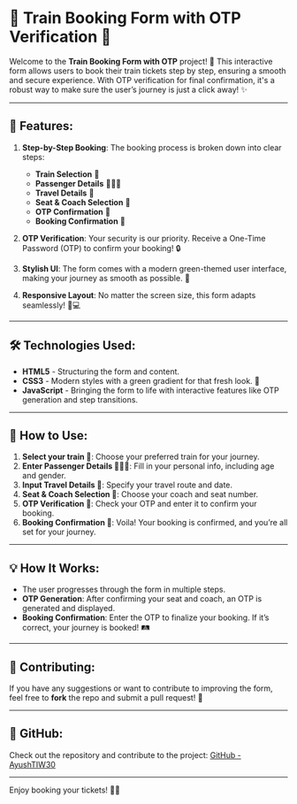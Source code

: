 # 🚆 Train Booking Form with OTP Verification 🚆

Welcome to the **Train Booking Form with OTP** project! 🎉 This interactive form allows users to book their train tickets step by step, ensuring a smooth and secure experience. With OTP verification for final confirmation, it's a robust way to make sure the user’s journey is just a click away! ✨

---

## 📜 Features:

1. **Step-by-Step Booking**: The booking process is broken down into clear steps:
    - **Train Selection** 🚂
    - **Passenger Details** 🧑‍🤝‍🧑
    - **Travel Details** 📅
    - **Seat & Coach Selection** 💺
    - **OTP Confirmation** 🔐
    - **Booking Confirmation** 🎫

2. **OTP Verification**: Your security is our priority. Receive a One-Time Password (OTP) to confirm your booking! 🔒

3. **Stylish UI**: The form comes with a modern green-themed user interface, making your journey as smooth as possible. 🌿

4. **Responsive Layout**: No matter the screen size, this form adapts seamlessly! 📱💻

---

## 🛠 Technologies Used:

- **HTML5** - Structuring the form and content.
- **CSS3** - Modern styles with a green gradient for that fresh look. 🌱
- **JavaScript** - Bringing the form to life with interactive features like OTP generation and step transitions.

---

## 🚀 How to Use:

1. **Select your train 🚆**: Choose your preferred train for your journey.
2. **Enter Passenger Details 🧑‍🤝‍🧑**: Fill in your personal info, including age and gender.
3. **Input Travel Details 📅**: Specify your travel route and date.
4. **Seat & Coach Selection 💺**: Choose your coach and seat number.
5. **OTP Verification 🔐**: Check your OTP and enter it to confirm your booking.
6. **Booking Confirmation 🎫**: Voila! Your booking is confirmed, and you’re all set for your journey.

---

## 💡 How It Works:

- The user progresses through the form in multiple steps.
- **OTP Generation**: After confirming your seat and coach, an OTP is generated and displayed.
- **Booking Confirmation**: Enter the OTP to finalize your booking. If it’s correct, your journey is booked! 🛤️

---

## 🤝 Contributing:

If you have any suggestions or want to contribute to improving the form, feel free to **fork** the repo and submit a pull request! 🌟

---

## 🔗 GitHub:

Check out the repository and contribute to the project: [GitHub - AyushTIW30](https://github.com/AyushTIW30)

---

Enjoy booking your tickets! 🚂✨
